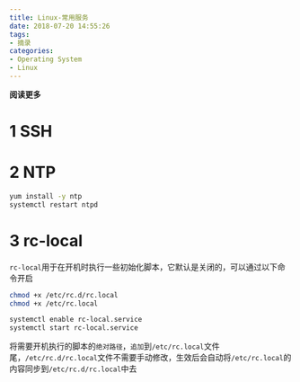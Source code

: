 ```yaml
---
title: Linux-常用服务
date: 2018-07-20 14:55:26
tags: 
- 摘录
categories: 
- Operating System
- Linux
---
```


**阅读更多**

<!--more-->

# 1 SSH

# 2 NTP

```sh
yum install -y ntp
systemctl restart ntpd
```

# 3 rc-local

`rc-local`用于在开机时执行一些初始化脚本，它默认是关闭的，可以通过以下命令开启

```sh
chmod +x /etc/rc.d/rc.local
chmod +x /etc/rc.local

systemctl enable rc-local.service
systemctl start rc-local.service
```

将需要开机执行的脚本的`绝对路径`，`追加`到`/etc/rc.local`文件尾，`/etc/rc.d/rc.local`文件不需要手动修改，生效后会自动将`/etc/rc.local`的内容同步到`/etc/rc.d/rc.local`中去

